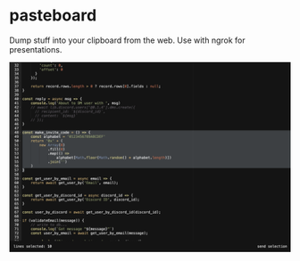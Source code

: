 # pasteboard

Dump stuff into your clipboard from the web. Use with ngrok for presentations.

![screenshot](./docs/screenshot.png)
